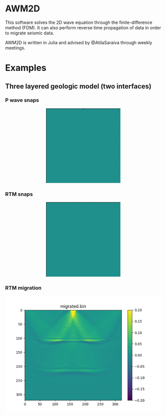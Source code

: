AWM2D
=====

This software solves the 2D wave equation through the finite-difference method (FDM). It can also perform reverse time propagation of data in order to migrate seismic data.

AWM2D is written in Julia and advised by @AtilaSaraiva through weekly meetings.


Examples
========

Three layered geologic model (two interfaces)
---------------------------------------------

### P wave snaps

<p align="center"><img src="./example/example_P.gif" alt="P wave snaps">


### RTM snaps

<p align="center"><img src="./example/example_reversed_P.gif" alt="RTM snaps">


### RTM migration

<p align="center"><img src="./example/example_migrated.jpg" alt="Migrated data">
